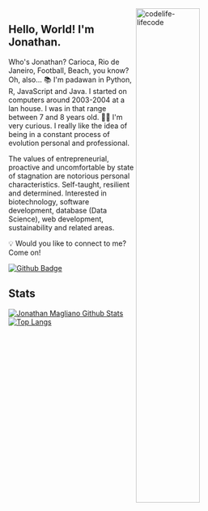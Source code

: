 <!--
**jonathanmagliano/jonathanmagliano** is a ✨ _special_ ✨ repository because its `README.md` (this file) appears on your GitHub profile.

Here are some ideas to get you started:

- 🔭 I’m currently working on ...
- 🌱 I’m currently learning ...
- 👯 I’m looking to collaborate on ...
- 🤔 I’m looking for help with ...
- 💬 Ask me about ...
- 📫 How to reach me: ...
- 😄 Pronouns: ...
- ⚡ Fun fact: ...
-->

<img align="right" width="50%" height="50%" src="https://gist.github.com/jonathanmagliano/2ec9ec8086e0d277f6b4bfd44755f12f/raw/1df1f763cedfc9c8b35cfcdcacbe7efb732e0765/code.gif" alt="codelife-lifecode">

## Hello, World! I'm Jonathan.

Who's Jonathan?
Carioca, Rio de Janeiro, Football, Beach, you know? Oh, also... :books: I'm padawan in Python, R, JavaScript and Java.
I started on computers around 2003-2004 at a lan house. I was in that range between 7 and 8 years old.
🤔🔭 I'm very curious. I really like the idea of being in a constant process of evolution personal and professional.

The values of entrepreneurial, proactive and uncomfortable by state of stagnation are notorious personal characteristics. Self-taught, resilient and determined.
Interested in biotechnology, software development, database (Data Science), web development, sustainability and related areas.

:bulb: Would you like to connect to me? Come on!

[![Github Badge](https://img.shields.io/badge/GitHub-000?style=for-the-badge&logo=github&logoColor=white&link=https://github.com/jonathanmagliano)](https://github.com/jonathanmagliano)
<!--
[![Linkedin Badge](https://img.shields.io/badge/LinkedIn-0077B5?style=for-the-badge&logo=linkedin&logoColor=white&link=https://linkedin.com/in/jonathanmagliano)](https://linkedin.com/in/jonathanmagliano) 
-->

## Stats
[![Jonathan Magliano Github Stats](https://github-readme-stats.vercel.app/api?username=jonathanmagliano&show_icons=true&theme=dracula)](https://github.com/jonathanmagliano/jonathanmagliano)
[![Top Langs](https://github-readme-stats.vercel.app/api/top-langs/?username=jonathanmagliano&show_icons=true&layout=compact&theme=dracula)](https://github.com/jonathanmagliano/jonathanmagliano)
